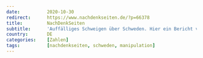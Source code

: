 ```yaml
---
date:          2020-10-30
redirect:      https://www.nachdenkseiten.de/?p=66378
title:         NachDenkSeiten
subtitle:      'Auffälliges Schweigen über Schweden. Hier ein Bericht von Henning Rosenbusch'
country:       DE
categories:    [Zahlen]
tags:          [nachdenkseiten, schweden, manipulation]
---
```

